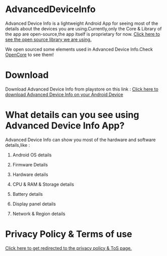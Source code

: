 # AdvancedDeviceInfo
Advanced Device Info is a lightweight Android App for seeing most of the details about the devices you are using.Currently,only the Core & Library of the app are open-source,the app itself is proprietary for now. [Click here to see the open source library we are using.](https://github.com/TherionRO/OpenCore)

We open sourced some elements used in Advanced Device Info.Check [OpenCore](https://github.com/TherionRO/OpenCore) to see them!

# Download

Download Advanced Device Info from playstore on this link :
[Click here to download Advanced Device Info on your Android Device](https://play.google.com/store/apps/details?id=com.therionro.advanceddeviceinfo)

# What details can you see using Advanced Device Info App?

Advanced Device Info can show you most of the hardware and software details,like :

1. Android OS details

2. Firmware Details

3. Hardware details

4. CPU & RAM & Storage details

5. Battery details

6. Display panel details

7. Network & Region details

# Privacy Policy & Terms of use

[Click here to get redirected to the privacy policy & ToS page.](https://github.com/TherionRO/AdvancedDeviceInfo/wiki)
